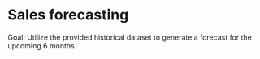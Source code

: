 # Sales forecasting 
Goal: Utilize the provided historical dataset to generate a forecast for the upcoming 6 months.
